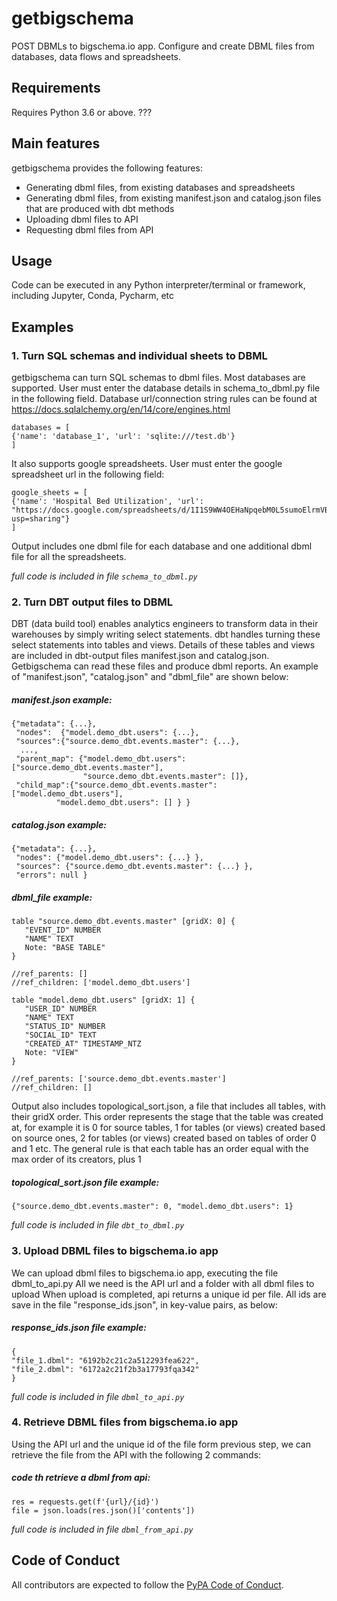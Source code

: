 # getbigschema
POST DBMLs to bigschema.io app. Configure and create DBML files from databases, data flows and spreadsheets.

## Requirements
Requires Python 3.6 or above. ???

## Main features
getbigschema provides the following features:
* Generating dbml files, from existing databases and spreadsheets
* Generating dbml files, from existing manifest.json and catalog.json files that are produced with dbt methods
* Uploading dbml files to API
* Requesting dbml files from API

## Usage
Code can be executed in any Python interpreter/terminal or framework, including Jupyter, Conda, Pycharm, etc

## Examples

### 1. Turn SQL schemas and individual sheets to DBML
getbigschema can turn SQL schemas to dbml files. Most databases are supported. User must enter the database details in schema_to_dbml.py file in the following field. Database url/connection string rules can be found at https://docs.sqlalchemy.org/en/14/core/engines.html

```
databases = [
{'name': 'database_1', 'url': 'sqlite:///test.db'}
]
```

It also supports google spreadsheets. User must enter the google spreadsheet url in the following field:

```
google_sheets = [
{'name': 'Hospital Bed Utilization', 'url': "https://docs.google.com/spreadsheets/d/1I1S9WW4OEHaNpqebM0L5sumoElrmVBCXCTVItHNZdbs/edit?usp=sharing"}
]
```

Output includes one dbml file for each database and one additional dbml file for all the spreadsheets. 

*full code is included in file ``` schema_to_dbml.py ```*

### 2. Turn DBT output files to DBML
DBT (data build tool) enables analytics engineers to transform data in their warehouses by simply writing select statements. dbt handles turning these select statements into tables and views. Details of these tables and views are included in dbt-output files manifest.json and catalog.json. Getbigschema can read these files and produce dbml reports. An example of "manifest.json", "catalog.json" and "dbml_file" are shown below:

##### manifest.json example:
```
{"metadata": {...},
 "nodes":  {"model.demo_dbt.users": {...},            
 "sources":{"source.demo_dbt.events.master": {...},    
  ...,
 "parent_map": {"model.demo_dbt.users": ["source.demo_dbt.events.master"],
                "source.demo_dbt.events.master": []},
 "child_map":{"source.demo_dbt.events.master": ["model.demo_dbt.users"],
	      "model.demo_dbt.users": [] } }
```

##### catalog.json example:
```
{"metadata": {...},
 "nodes": {"model.demo_dbt.users": {...} },    
 "sources": {"source.demo_dbt.events.master": {...} },    
 "errors": null }
```

##### dbml_file example:
```
table "source.demo_dbt.events.master" [gridX: 0] {
   "EVENT_ID" NUMBER
   "NAME" TEXT
   Note: "BASE TABLE"
}

//ref_parents: []
//ref_children: ['model.demo_dbt.users']

table "model.demo_dbt.users" [gridX: 1] {
   "USER_ID" NUMBER
   "NAME" TEXT
   "STATUS_ID" NUMBER
   "SOCIAL_ID" TEXT
   "CREATED_AT" TIMESTAMP_NTZ
   Note: "VIEW"
}

//ref_parents: ['source.demo_dbt.events.master']
//ref_children: []
```

Output also includes topological_sort.json, a file that includes all tables, with their gridX order. This order represents the stage that the table was created at, for example it is 0 for source tables, 1 for tables (or views) created based on source ones, 2 for tables (or views) created based on tables of order 0 and 1 etc. The      general rule is that each table has an order equal with the max order of its creators, plus 1  

##### topological_sort.json file example:
```
{"source.demo_dbt.events.master": 0, "model.demo_dbt.users": 1}
```

*full code is included in file ``` dbt_to_dbml.py ```*

### 3. Upload DBML files to bigschema.io app
We can upload dbml files to bigschema.io app, executing the file dbml_to_api.py
All we need is the API url and a folder with all dbml files to upload
When upload is completed, api returns a unique id per file.
All ids are save in the file "response_ids.json", in key-value pairs, as below:

##### response_ids.json file example:
```
{
"file_1.dbml": "6192b2c21c2a512293fea622",
"file_2.dbml": "6172a2c21f2b3a17793fqa342"
}
```

*full code is included in file ``` dbml_to_api.py ```*

### 4. Retrieve DBML files from bigschema.io app
Using the API url and the unique id of the file form previous step, we can retrieve the file from the API with the following 2 commands:

##### code th retrieve a dbml from api:
```
res = requests.get(f'{url}/{id}')
file = json.loads(res.json()['contents'])
```
*full code is included in file ``` dbml_from_api.py ```*

## Code of Conduct
All contributors are expected to follow the [PyPA Code of Conduct](https://www.pypa.io/en/latest/code-of-conduct/).
